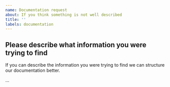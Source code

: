 ```yaml
---
name: Documentation request
about: If you think something is not well described
title: ''
labels: documentation
---
```


## Please describe what information you were trying to find

If you can describe the information you were trying to find we can structure our documentation better.

...
